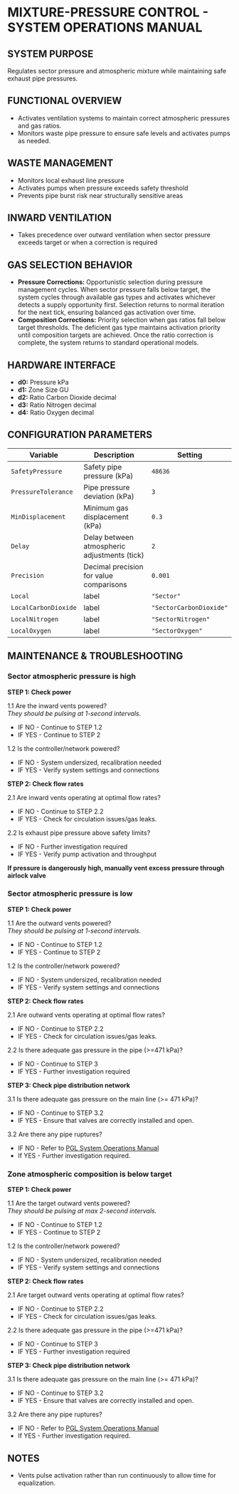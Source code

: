 # MIXTURE-PRESSURE CONTROL - SYSTEM OPERATIONS MANUAL

## SYSTEM PURPOSE
Regulates sector pressure and atmospheric mixture while maintaining safe exhaust pipe pressures.

## FUNCTIONAL OVERVIEW
* Activates ventilation systems to maintain correct atmospheric pressures and gas ratios.
* Monitors waste pipe pressure to ensure safe levels and activates pumps as needed.

## WASTE MANAGEMENT
* Monitors local exhaust line pressure
* Activates pumps when pressure exceeds safety threshold
* Prevents pipe burst risk near structurally sensitive areas

## INWARD VENTILATION
* Takes precedence over outward ventilation when sector pressure exceeds target or when a correction is required

## GAS SELECTION BEHAVIOR
* **Pressure Corrections:** Opportunistic selection during pressure management cycles.  When sector pressure falls below target, the system cycles through available gas types and activates whichever detects a supply opportunity first.  Selection returns to normal iteration for the next tick, ensuring balanced gas activation over time.
* **Composition Corrections:** Priority selection when gas ratios fall below target thresholds.  The deficient gas type maintains activation priority until composition targets are achieved.  Once the ratio correction is complete, the system returns to standard operational models.

## HARDWARE INTERFACE
* **d0:** Pressure kPa
* **d1:** Zone Size GU
* **d2:** Ratio Carbon Dioxide decimal
* **d3:** Ratio Nitrogen decimal
* **d4:** Ratio Oxygen decimal

## CONFIGURATION PARAMETERS
| Variable             | Description                                  | Setting                 |
|----------------------|----------------------------------------------|-------------------------|
| `SafetyPressure`     | Safety pipe pressure (kPa)                   | `48636`                 |
| `PressureTolerance`  | Pipe pressure deviation (kPa)                | `3`                     |
| `MinDisplacement`    | Minimum gas displacement (kPa)               | `0.3`                   |
| `Delay`              | Delay between atmospheric adjustments (tick) | `2`                     |
| `Precision`          | Decimal precision for value comparisons      | `0.001`                 |
| `Local`              | label                                        | `"Sector"`              |
| `LocalCarbonDioxide` | label                                        | `"SectorCarbonDioxide"` |
| `LocalNitrogen`      | label                                        | `"SectorNitrogen"`      |
| `LocalOxygen`        | label                                        | `"SectorOxygen"`        |

## MAINTENANCE & TROUBLESHOOTING

### Sector atmospheric pressure is high

**STEP 1: Check power**

1.1 Are the inward vents powered?  
_They should be pulsing at 1-second intervals._ 
* IF NO - Continue to STEP 1.2
* IF YES - Continue to STEP 2

1.2 Is the controller/network powered?
* IF NO - System undersized, recalibration needed
* IF YES - Verify system settings and connections

**STEP 2: Check flow rates**

2.1 Are inward vents operating at optimal flow rates?
* IF NO - Continue to STEP 2.2
* IF YES - Check for circulation issues/gas leaks.

2.2 Is exhaust pipe pressure above safety limits?
* IF NO - Further investigation required
* IF YES - Verify pump activation and throughput

**If pressure is dangerously high, manually vent excess pressure through airlock valve**

### Sector atmospheric pressure is low

**STEP 1: Check power**

1.1 Are the outward vents powered?  
_They should be pulsing at 1-second intervals._
* IF NO - Continue to STEP 1.2
* IF YES - Continue to STEP 2

1.2 Is the controller/network powered?
* IF NO - System undersized, recalibration needed
* IF YES - Verify system settings and connections

**STEP 2: Check flow rates**

2.1 Are outward vents operating at optimal flow rates?
* IF NO - Continue to STEP 2.2
* IF YES - Check for circulation issues/gas leaks.

2.2 Is there adequate gas pressure in the pipe (>=471 kPa)?
* IF NO - Continue to STEP 3
* IF YES - Further investigation required

**STEP 3: Check pipe distribution network**

3.1 Is there adequate gas pressure on the main line (>= 471 kPa)?
* IF NO - Continue to STEP 3.2
* IF YES - Ensure that valves are correctly installed and open.

3.2 Are there any pipe ruptures?
* IF NO - Refer to [PGL System Operations Manual](../../aru/docs/pgl_system_operations_manual.md)
* If YES - Further investigation required.

### Zone atmospheric composition is below target

**STEP 1: Check power**

1.1 Are the target outward vents powered?  
_They should be pulsing at max 2-second intervals._
* IF NO - Continue to STEP 1.2
* IF YES - Continue to STEP 2

1.2 Is the controller/network powered?
* IF NO - System undersized, recalibration needed
* IF YES - Verify system settings and connections

**STEP 2: Check flow rates**

2.1 Are target outward vents operating at optimal flow rates?
* IF NO - Continue to STEP 2.2
* IF YES - Check for circulation issues/gas leaks.

2.2 Is there adequate gas pressure in the pipe (>=471 kPa)?
* IF NO - Continue to STEP 3
* IF YES - Further investigation required

**STEP 3: Check pipe distribution network**

3.1 Is there adequate gas pressure on the main line (>= 471 kPa)?
* IF NO - Continue to STEP 3.2
* IF YES - Ensure that valves are correctly installed and open.

3.2 Are there any pipe ruptures?
* IF NO - Refer to [PGL System Operations Manual](../../aru/docs/pgl_system_operations_manual.md)
* If YES - Further investigation required.


## NOTES
- Vents pulse activation rather than run continuously to allow time for equalization.